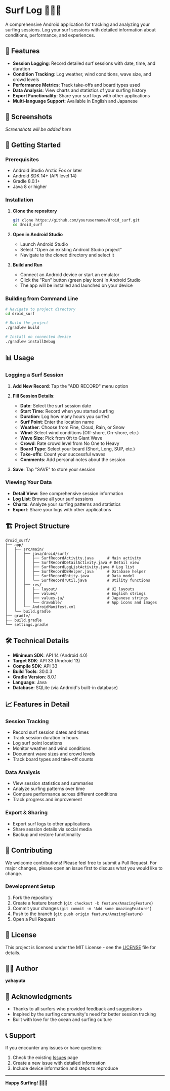 # Surf Log 📱🏄‍♂️

A comprehensive Android application for tracking and analyzing your surfing sessions. Log your surf sessions with detailed information about conditions, performance, and experiences.

## 🌊 Features

- **Session Logging**: Record detailed surf sessions with date, time, and duration
- **Condition Tracking**: Log weather, wind conditions, wave size, and crowd levels
- **Performance Metrics**: Track take-offs and board types used
- **Data Analysis**: View charts and statistics of your surfing history
- **Export Functionality**: Share your surf logs with other applications
- **Multi-language Support**: Available in English and Japanese

## 📱 Screenshots

*Screenshots will be added here*

## 🚀 Getting Started

### Prerequisites

- Android Studio Arctic Fox or later
- Android SDK 14+ (API level 14)
- Gradle 8.0.1+
- Java 8 or higher

### Installation

1. **Clone the repository**
   ```bash
   git clone https://github.com/yourusername/droid_surf.git
   cd droid_surf
   ```

2. **Open in Android Studio**
   - Launch Android Studio
   - Select "Open an existing Android Studio project"
   - Navigate to the cloned directory and select it

3. **Build and Run**
   - Connect an Android device or start an emulator
   - Click the "Run" button (green play icon) in Android Studio
   - The app will be installed and launched on your device

### Building from Command Line

```bash
# Navigate to project directory
cd droid_surf

# Build the project
./gradlew build

# Install on connected device
./gradlew installDebug
```

## 📊 Usage

### Logging a Surf Session

1. **Add New Record**: Tap the "ADD RECORD" menu option
2. **Fill Session Details**:
   - **Date**: Select the surf session date
   - **Start Time**: Record when you started surfing
   - **Duration**: Log how many hours you surfed
   - **Surf Point**: Enter the location name
   - **Weather**: Choose from Fine, Cloud, Rain, or Snow
   - **Wind**: Select wind conditions (Off-shore, On-shore, etc.)
   - **Wave Size**: Pick from 0ft to Giant Wave
   - **Crowd**: Rate crowd level from No One to Heavy
   - **Board Type**: Select your board (Short, Long, SUP, etc.)
   - **Take-offs**: Count your successful waves
   - **Comments**: Add personal notes about the session

3. **Save**: Tap "SAVE" to store your session

### Viewing Your Data

- **Detail View**: See comprehensive session information
- **Log List**: Browse all your surf sessions
- **Charts**: Analyze your surfing patterns and statistics
- **Export**: Share your logs with other applications

## 🏗️ Project Structure

```
droid_surf/
├── app/
│   ├── src/main/
│   │   ├── java/droid/surf/
│   │   │   ├── SurfRecordActivity.java      # Main activity
│   │   │   ├── SurfRecordDetailActivity.java # Detail view
│   │   │   ├── SurfRecordLogListActivity.java # Log list
│   │   │   ├── SurfRecordDBHelper.java      # Database helper
│   │   │   ├── SurfRecordEntity.java        # Data model
│   │   │   └── SurfRecordrUtil.java         # Utility functions
│   │   ├── res/
│   │   │   ├── layout/                      # UI layouts
│   │   │   ├── values/                      # English strings
│   │   │   ├── values-ja/                   # Japanese strings
│   │   │   └── drawable/                    # App icons and images
│   │   └── AndroidManifest.xml
│   └── build.gradle
├── gradle/
├── build.gradle
└── settings.gradle
```

## 🛠️ Technical Details

- **Minimum SDK**: API 14 (Android 4.0)
- **Target SDK**: API 33 (Android 13)
- **Compile SDK**: API 33
- **Build Tools**: 30.0.3
- **Gradle Version**: 8.0.1
- **Language**: Java
- **Database**: SQLite (via Android's built-in database)

## 📈 Features in Detail

### Session Tracking
- Record surf session dates and times
- Track session duration in hours
- Log surf point locations
- Monitor weather and wind conditions
- Document wave sizes and crowd levels
- Track board types and take-off counts

### Data Analysis
- View session statistics and summaries
- Analyze surfing patterns over time
- Compare performance across different conditions
- Track progress and improvement

### Export & Sharing
- Export surf logs to other applications
- Share session details via social media
- Backup and restore functionality

## 🤝 Contributing

We welcome contributions! Please feel free to submit a Pull Request. For major changes, please open an issue first to discuss what you would like to change.

### Development Setup

1. Fork the repository
2. Create a feature branch (`git checkout -b feature/AmazingFeature`)
3. Commit your changes (`git commit -m 'Add some AmazingFeature'`)
4. Push to the branch (`git push origin feature/AmazingFeature`)
5. Open a Pull Request

## 📝 License

This project is licensed under the MIT License - see the [LICENSE](LICENSE) file for details.

## 👨‍💻 Author

**yahayuta**

## 🙏 Acknowledgments

- Thanks to all surfers who provided feedback and suggestions
- Inspired by the surfing community's need for better session tracking
- Built with love for the ocean and surfing culture

## 📞 Support

If you encounter any issues or have questions:

1. Check the existing [Issues](../../issues) page
2. Create a new issue with detailed information
3. Include device information and steps to reproduce

---

**Happy Surfing! 🏄‍♀️🌊** 